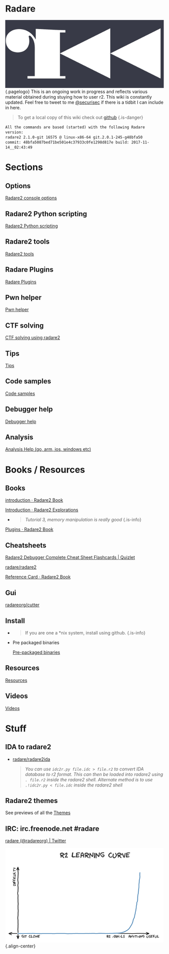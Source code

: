 # Radare
![R 2 Logo 3](/uploads/r-2-logo-3.png "R 2 Logo 3"){.pagelogo}
This is an ongoing work in progress and reflects various material obtained during stuying how to user r2. This wiki is constantly updated. Feel free to tweet to me [@securisec](https://twitter.com/securisec) if there is a tidbit I can include in here.

> To get a local copy of this wiki check out [github](https://github.com/securisec/radare2_wiki) {.is-danger}

    All the commands are based (started) with the following Radare version:
    radare2 2.1.0-git 16575 @ linux-x86-64 git.2.0.1-245-g48bfa50
    commit: 48bfa5087bed71be501e4c37933c0fe1298d817e build: 2017-11-14__02:43:49

# Sections

## Options
[Radare2 console options](./Options)

## Radare2 Python scripting
[Radare2 Python scripting](./Radare2-Python-scripting)

## Radare2 tools
[Radare2 tools](./Radare2-tools)


## Radare Plugins
[Radare Plugins](./Radare-Plugins)


## Pwn helper
[Pwn helper](./Pwn-helper)


## CTF solving
[CTF solving using radare2](./CTF-solving-using-radare2)


## Tips
[Tips](./Tips)


## Code samples
[Code samples](./Code-samples)


## Debugger help
[Debugger help](./Debugger-help)


## Analysis
[Analysis Help (go, arm, ios, windows etc)](./Analysis-Help)

# Books / Resources

## Books

  [introduction · Radare2 Book](https://radare.gitbooks.io/radare2book/content/)

  [Introduction · Radare2 Explorations](https://monosource.gitbooks.io/radare2-explorations/content/)

  - > _Tutorial 3, memory manipulation is really good_ {.is-info}

  [Plugins · Radare2 Book](https://radare.gitbooks.io/radare2book/content/plugins/plugins.html)

## Cheatsheets

  [Radare2 Debugger Complete Cheat Sheet Flashcards | Quizlet](https://quizlet.com/182492323/radare2-debugger-complete-cheat-sheet-flash-cards/)

  [radare/radare2](https://github.com/radare/radare2/blob/master/doc/intro.md)

  [Reference Card · Radare2 Book](https://radare.gitbooks.io/radare2book/content/refcard/intro.html)

## Gui

  [radareorg/cutter](https://github.com/radareorg/cutter)

## Install

  - > If you are one a *nix system, install using github. {.is-info}

  - Pre packaged binaries

    [Pre-packaged binaries](http://radare.mikelloc.com/get/)

## Resources
[Resources](/home/resources)

## Videos
[Videos](/home/videos)

# Stuff

## IDA to radare2

  - [radare/radare2ida](https://github.com/radare/radare2ida)

    > _You can use `idc2r.py file.idc > file.r2` to convert IDA database to r2 format. This can then be loaded into radare2 using `. file.r2` inside the radare2 shell. Alternate method is to use `.!idc2r.py < file.idc` inside the radare2 shell_

## Radare2 themes

  See previews of all the [Themes](./themes) 

## **IRC: irc.freenode.net #radare** 

[radare (@radareorg) | Twitter](https://twitter.com/radareorg)

![R 2 Learning Curve](/uploads/r-2-learning-curve.png "R 2 Learning Curve"){.align-center}